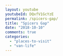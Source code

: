 ```yaml
---
layout: youtube
youtubeId: DQxfV1GcYzE
permalink: /spicers-gap/
title: "Spicers Gap"
date: "2018-10-10"
comments: true
categories: 
  - "places-to-visit"
  - "van-life"
---
```

